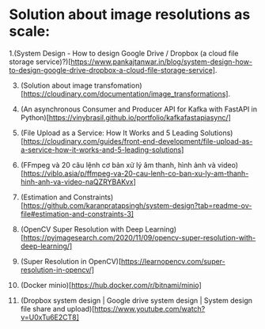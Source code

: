 # Solution about image resolutions as scale:

1.(System Design - How to design Google Drive / Dropbox (a cloud file storage service)?)[https://www.pankajtanwar.in/blog/system-design-how-to-design-google-drive-dropbox-a-cloud-file-storage-service].

3. (Solution about image transfomation)[https://cloudinary.com/documentation/image_transformations].

4. (An asynchronous Consumer and Producer API for Kafka with FastAPI in Python)[https://vinybrasil.github.io/portfolio/kafkafastapiasync/]

5. (File Upload as a Service: How It Works and 5 Leading Solutions)[https://cloudinary.com/guides/front-end-development/file-upload-as-a-service-how-it-works-and-5-leading-solutions]

6. (FFmpeg và 20 câu lệnh cơ bản xử lý âm thanh, hình ảnh và video)[https://viblo.asia/p/ffmpeg-va-20-cau-lenh-co-ban-xu-ly-am-thanh-hinh-anh-va-video-naQZRYBAKvx]

7. (Estimation and Constraints)[https://github.com/karanpratapsingh/system-design?tab=readme-ov-file#estimation-and-constraints-3]

8. (OpenCV Super Resolution with Deep Learning)[https://pyimagesearch.com/2020/11/09/opencv-super-resolution-with-deep-learning/]

9. (Super Resolution in OpenCV)[https://learnopencv.com/super-resolution-in-opencv/]

10. (Docker minio)[https://hub.docker.com/r/bitnami/minio]

11. (Dropbox system design | Google drive system design | System design file share and upload)[https://www.youtube.com/watch?v=U0xTu6E2CT8]